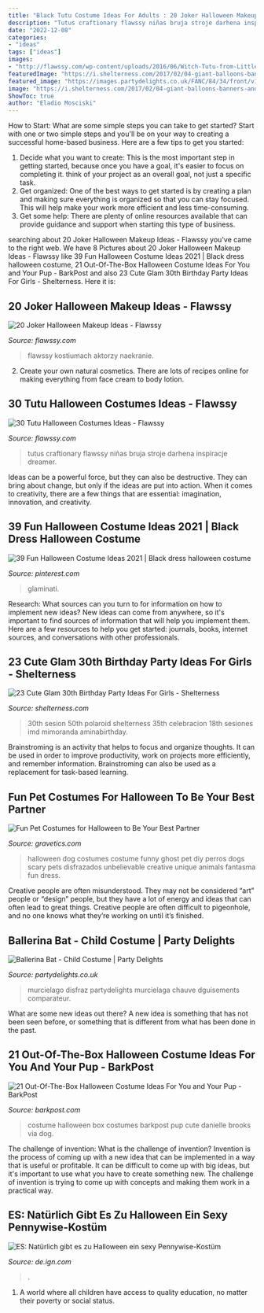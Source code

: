 ```yaml
---
title: "Black Tutu Costume Ideas For Adults : 20 Joker Halloween Makeup Ideas"
description: "Tutus craftionary flawssy niñas bruja stroje darhena inspiracje dreamer"
date: "2022-12-08"
categories:
- "ideas"
tags: ["ideas"]
images:
- "http://flawssy.com/wp-content/uploads/2016/06/Witch-Tutu-from-Little-Dreamer-Inc.jpg"
featuredImage: "https://i.shelterness.com/2017/02/04-giant-balloons-banners-and-garlands.jpg"
featured_image: "https://images.partydelights.co.uk/FANC/84/34/front/v1/flxm/3.jpg"
image: "https://i.shelterness.com/2017/02/04-giant-balloons-banners-and-garlands.jpg"
ShowToc: true
author: "Eladio Mosciski"
---
```



How to Start: What are some simple steps you can take to get started?
Start with one or two simple steps and you'll be on your way to creating a successful home-based business. Here are a few tips to get you started: 
1. Decide what you want to create: This is the most important step in getting started, because once you have a goal, it's easier to focus on completing it. think of your project as an overall goal, not just a specific task. 
2. Get organized: One of the best ways to get started is by creating a plan and making sure everything is organized so that you can stay focused. This will help make your work more efficient and less time-consuming. 
3. Get some help: There are plenty of online resources available that can provide guidance and support when starting this type of business.

	

		
searching about 20 Joker Halloween Makeup Ideas - Flawssy you've came to the right web. We have 8 Pictures about 20 Joker Halloween Makeup Ideas - Flawssy like 39 Fun Halloween Costume Ideas 2021 | Black dress halloween costume, 21 Out-Of-The-Box Halloween Costume Ideas For You and Your Pup - BarkPost and also 23 Cute Glam 30th Birthday Party Ideas For Girls - Shelterness. Here it is:
		
    
## 20 Joker Halloween Makeup Ideas - Flawssy

<img loading=lazy src="https://www.flawssy.com/wp-content/uploads/2016/05/halloween-joker-makeup-ideas.jpg" onerror="this.onerror=null;this.src='https://tse2.mm.bing.net/th?id=OIP.SpQnVdnm8FllsQnH_of6tgHaJ_&amp;pid=15.1';" alt="20 Joker Halloween Makeup Ideas - Flawssy">

_Source: flawssy.com_

>flawssy kostiumach aktorzy naekranie. 

	

2. Create your own natural cosmetics. There are lots of recipes online for making everything from face cream to body lotion.

    
## 30 Tutu Halloween Costumes Ideas - Flawssy

<img loading=lazy src="http://flawssy.com/wp-content/uploads/2016/06/Witch-Tutu-from-Little-Dreamer-Inc.jpg" onerror="this.onerror=null;this.src='https://tse4.mm.bing.net/th?id=OIP.YrYLlvumCaGXJCX0WDitgAHaLH&amp;pid=15.1';" alt="30 Tutu Halloween Costumes Ideas - Flawssy">

_Source: flawssy.com_

>tutus craftionary flawssy niñas bruja stroje darhena inspiracje dreamer. 

	

Ideas can be a powerful force, but they can also be destructive. They can bring about change, but only if the ideas are put into action. When it comes to creativity, there are a few things that are essential: imagination, innovation, and creativity.

    
## 39 Fun Halloween Costume Ideas 2021 | Black Dress Halloween Costume

<img loading=lazy src="https://i.pinimg.com/736x/61/79/e4/6179e4692480795e4866cac133d49a3f.jpg" onerror="this.onerror=null;this.src='https://tse2.mm.bing.net/th?id=OIP.eaCqXRgP4FmLNwkZrVDTTgHaLG&amp;pid=15.1';" alt="39 Fun Halloween Costume Ideas 2021 | Black dress halloween costume">

_Source: pinterest.com_

>glaminati. 

	

Research: What sources can you turn to for information on how to implement new ideas?
New ideas can come from anywhere, so it's important to find sources of information that will help you implement them. Here are a few resources to help you get started: journals, books, internet sources, and conversations with other professionals.

    
## 23 Cute Glam 30th Birthday Party Ideas For Girls - Shelterness

<img loading=lazy src="https://i.shelterness.com/2017/02/04-giant-balloons-banners-and-garlands.jpg" onerror="this.onerror=null;this.src='https://tse1.mm.bing.net/th?id=OIP.uexFYFHb_cbRifhb0lJRcQHaJ4&amp;pid=15.1';" alt="23 Cute Glam 30th Birthday Party Ideas For Girls - Shelterness">

_Source: shelterness.com_

>30th sesion 50th polaroid shelterness 35th celebracion 18th sesiones imd mimoranda aminabirthday. 

	

Brainstroming is an activity that helps to focus and organize thoughts. It can be used in order to improve productivity, work on projects more efficiently, and remember information. Brainstroming can also be used as a replacement for task-based learning.

    
## Fun Pet Costumes For Halloween To Be Your Best Partner

<img loading=lazy src="https://www.gravetics.com/wp-content/uploads/2017/08/Unbelievable-Halloween-Costume-Ideas.jpg" onerror="this.onerror=null;this.src='https://tse2.mm.bing.net/th?id=OIP._lcVaQ_8HlVC9x0-GQLsewHaLG&amp;pid=15.1';" alt="Fun Pet Costumes for Halloween to Be Your Best Partner">

_Source: gravetics.com_

>halloween dog costumes costume funny ghost pet diy perros dogs scary pets disfrazados unbelievable creative unique animals fantasma fun dress. 

	

Creative people are often misunderstood. They may not be considered “art” people or “design” people, but they have a lot of energy and ideas that can often lead to great things. Creative people are often difficult to pigeonhole, and no one knows what they’re working on until it’s finished.

    
## Ballerina Bat - Child Costume | Party Delights

<img loading=lazy src="https://images.partydelights.co.uk/FANC/84/34/front/v1/flxm/3.jpg" onerror="this.onerror=null;this.src='https://tse4.mm.bing.net/th?id=OIP.4TueKRqhyoDd84ULgPxu5AHaJ3&amp;pid=15.1';" alt="Ballerina Bat - Child Costume | Party Delights">

_Source: partydelights.co.uk_

>murcielago disfraz partydelights murcielaga chauve dguisements comparateur. 

	

What are some new ideas out there?
A new idea is something that has not been seen before, or something that is different from what has been done in the past.

    
## 21 Out-Of-The-Box Halloween Costume Ideas For You And Your Pup - BarkPost

<img loading=lazy src="https://barkpost.com/wp-content/uploads/2014/10/44810d1957f085cd10e15787a71e3867.jpg" onerror="this.onerror=null;this.src='https://tse4.mm.bing.net/th?id=OIP.Jd0IyhP1ouXtE4i9Iigb_AHaLH&amp;pid=15.1';" alt="21 Out-Of-The-Box Halloween Costume Ideas For You and Your Pup - BarkPost">

_Source: barkpost.com_

>costume halloween box costumes barkpost pup cute danielle brooks via dog. 

	

The challenge of invention: What is the challenge of invention?
Invention is the process of coming up with a new idea that can be implemented in a way that is useful or profitable. It can be difficult to come up with big ideas, but it's important to use what you have to create something new. The challenge of invention is trying to come up with concepts and making them work in a practical way.

    
## ES: Natürlich Gibt Es Zu Halloween Ein Sexy Pennywise-Kostüm

<img loading=lazy src="https://sm.ign.com/ign_de/screenshot/default/sexypennywise_m5pv.jpg" onerror="this.onerror=null;this.src='https://tse2.mm.bing.net/th?id=OIP.THDfV0TxbTID0F9zijAwEwHaNV&amp;pid=15.1';" alt="ES: Natürlich gibt es zu Halloween ein sexy Pennywise-Kostüm">

_Source: de.ign.com_

>. 

	

1. A world where all children have access to quality education, no matter their poverty or social status. 

